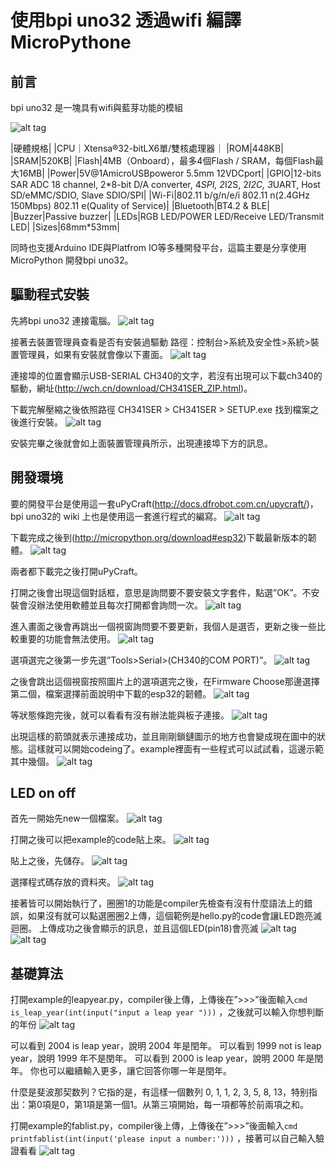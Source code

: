 # 使用bpi uno32 透過wifi 編譯MicroPythone

## 前言

bpi uno32 是一塊具有wifi與藍芽功能的模組

![alt tag](https://i.imgur.com/Fg4Xywh.jpg)

|硬體規格|
|CPU｜Xtensa®32-bitLX6單/雙核處理器｜
|ROM|448KB|
|SRAM|520KB|
|Flash|4MB（Onboard），最多4個Flash / SRAM，每個Flash最大16MB|
|Power|5V@1AmicroUSBpoweror 5.5mm 12VDCport|
|GPIO|12-bits SAR ADC 18 channel, 2\*8-bit D/A converter, 4*SPI, 2*I2S, 2*I2C, 3*UART, Host SD/eMMC/SDIO, Slave SDIO/SPI|
|Wi-Fi|802.11 b/g/n/e/i 802.11 n\(2.4GHz 150Mbps\) 802.11 e\(Quality of Service\)|
|Bluetooth|BT4.2 & BLE|
|Buzzer|Passive buzzer|
|LEDs|RGB LED/POWER LED/Receive LED/Transmit LED|
|Sizes|68mm*53mm|


同時也支援Arduino IDE與Platfrom IO等多種開發平台，這篇主要是分享使用MicroPython 開發bpi uno32。

## 驅動程式安裝

先將bpi uno32 連接電腦。
![alt tag](https://i.imgur.com/Dr5PJF5.jpg)

接著去裝置管理員查看是否有安裝過驅動 路徑：控制台>系統及安全性>系統>裝置管理員，如果有安裝就會像以下畫面。
![alt tag](https://i.imgur.com/Zhr7TMj.png)

連接埠的位置會顯示USB-SERIAL CH340的文字，若沒有出現可以下載ch340的驅動，網址(<http://wch.cn/download/CH341SER_ZIP.html>)。

下載完解壓縮之後依照路徑 CH341SER > CH341SER > SETUP.exe 找到檔案之後進行安裝。
![alt tag](https://i.imgur.com/yrDSKaa.png)

安裝完畢之後就會如上面裝置管理員所示，出現連接埠下方的訊息。

## 開發環境

要的開發平台是使用這一套uPyCraft(<http://docs.dfrobot.com.cn/upycraft/>)，bpi uno32的 wiki 上也是使用這一套進行程式的編寫。
![alt tag](https://i.imgur.com/8cUkd07.png)

下載完成之後到(<http://micropython.org/download#esp32>)下載最新版本的韌體。
![alt tag](https://i.imgur.com/olaE3rm.png)

兩者都下載完之後打開uPyCraft。

打開之後會出現這個對話框，意思是詢問要不要安裝文字套件，點選”OK”。不安裝會沒辦法使用軟體並且每次打開都會詢問一次。
![alt tag](https://i.imgur.com/1veEmN4.png)

進入畫面之後會再跳出一個視窗詢問要不要更新，我個人是選否，更新之後一些比較重要的功能會無法使用。
![alt tag](https://i.imgur.com/a08Kp0s.png)

選項選完之後第一步先選”Tools>Serial>(CH340的COM PORT)”。
![alt tag](https://i.imgur.com/gRPAIhF.png)

之後會跳出這個視窗按照圖片上的選項選完之後，在Firmware Choose那邊選擇第二個，檔案選擇前面說明中下載的esp32的韌體。
![alt tag](https://i.imgur.com/EyeNrhi.png)

等狀態條跑完後，就可以看看有沒有辦法能與板子連接。
![alt tag](https://i.imgur.com/sWp9RoF.png)

出現這樣的箭頭就表示連接成功，並且剛剛鎖鏈圖示的地方也會變成現在圖中的狀態。這樣就可以開始codeing了。example裡面有一些程式可以試試看，這邊示範其中幾個。
![alt tag](https://i.imgur.com/waFp6a5.png)

## LED on off

首先一開始先new一個檔案。
![alt tag](https://i.imgur.com/IGmYSr3.png)

打開之後可以把example的code貼上來。
![alt tag](https://i.imgur.com/BgmfIV4.png)

貼上之後，先儲存。
![alt tag](https://i.imgur.com/zHRkPpy.png)

選擇程式碼存放的資料夾。
![alt tag](https://i.imgur.com/LTKmSu4.png)

接著皆可以開始執行了，圈圈1的功能是compiler先檢查有沒有什麼語法上的錯誤，如果沒有就可以點選圈圈2上傳，這個範例是hello.py的code會讓LED跑亮滅迴圈。
上傳成功之後會顯示的訊息，並且這個LED(pin18)會亮滅
![alt tag](https://i.imgur.com/UtsIlLT.png)
![alt tag](https://imgur.com/a/uL1vy5D)

## 基礎算法

打開example的leapyear.py，compiler後上傳，上傳後在”>>>”後面輸入```cmd
is_leap_year(int(input("input a leap year ")))```
，之後就可以輸入你想判斷的年份
![alt tag](https://i.imgur.com/3H2uCJV.png)

可以看到 2004 is leap year，說明 2004 年是閏年。
可以看到 1999 not is leap year，說明 1999 年不是閏年。
可以看到 2000 is leap year，說明 2000 年是閏年。
你也可以繼續輸入更多，讓它回答你哪一年是閏年。


什麼是斐波那契数列？它指的是，有這樣一個數列 0, 1, 1, 2, 3, 5, 8, 13，特别指出：第0項是0，第1項是第一個1。从第三項開始，每一項都等於前兩項之和。

打開example的fablist.py，compiler後上傳，上傳後在”>>>”後面輸入```cmd
printfablist(int(input('please input a number:')))```
，接著可以自己輸入驗證看看
![alt tag](https://i.imgur.com/xU9aDeC.png)
